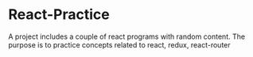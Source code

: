 # React-Practice
A project includes a couple of react programs with random content. The purpose is to practice concepts related to react, redux, react-router
